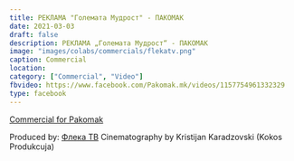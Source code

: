 ```yaml
---
title: РЕКЛАМА "Големата Мудрост" - ПАКОМАК
date: 2021-03-03
draft: false
description: РЕКЛАМА „Големата Мудрост“ - ПАКОМАК
image: "images/colabs/commercials/flekatv.png"
caption: Commercial
location: 
category: ["Commercial", "Video"]
fbvideo: https://www.facebook.com/Pakomak.mk/videos/1157754961332329
type: facebook
---
```


[Commercial for Pakomak](https://www.facebook.com/Pakomak.mk/videos/1157754961332329)

 
Produced by: [Флека ТВ](https://www.facebook.com/FlekaTV)
Cinematography by Kristijan Karadzovski (Kokos Produkcuja)

